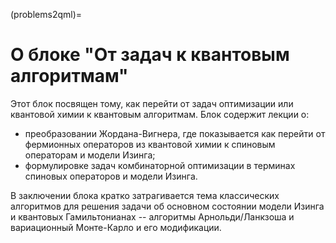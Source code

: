 (problems2qml)=

# О блоке "От задач к квантовым алгоритмам"

Этот блок посвящен тому, как перейти от задач оптимизации или квантовой химии к квантовым алгоритмам. Блок содержит лекции о:

- преобразовании Жордана-Вигнера, где показывается как перейти от фермионных операторов из квантовой химии к спиновым операторам и модели Изинга;
- формулировке задач комбинаторной оптимизации в терминах спиновых операторов и модели Изинга.

В заключении блока кратко затрагивается тема классических алгоритмов для решения задачи об основном состоянии модели Изинга и квантовых Гамильтонианах -- алгоритмы Арнольди/Ланкзоша и вариационный Монте-Карло и его модификации.
